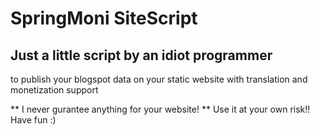 # SpringMoni SiteScript
## Just a little script by an idiot programmer
to publish your blogspot data on your static website with translation and monetization support

** I never gurantee anything for your website! **
Use it at your own risk!! Have fun :)
